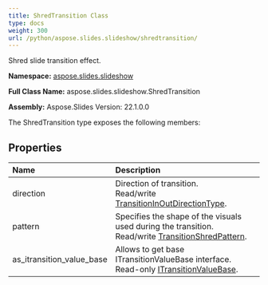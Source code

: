 ```yaml
---
title: ShredTransition Class
type: docs
weight: 300
url: /python/aspose.slides.slideshow/shredtransition/
---
```


Shred slide transition effect.

**Namespace:** [aspose.slides.slideshow](/python/aspose.slides.slideshow/)

**Full Class Name:** aspose.slides.slideshow.ShredTransition

**Assembly:**  Aspose.Slides Version: 22.1.0.0

The ShredTransition type exposes the following members:
## **Properties**
|**Name**|**Description**|
| :- | :- |
|direction|Direction of transition.<br/>            Read/write [TransitionInOutDirectionType](/python/aspose.slides.slideshow/transitioninoutdirectiontype/).|
|pattern|Specifies the shape of the visuals used during the transition.<br/>            Read/write [TransitionShredPattern](/python/aspose.slides.slideshow/transitionshredpattern/).|
|as_itransition_value_base|Allows to get base ITransitionValueBase interface.<br/>            Read-only [ITransitionValueBase](/python/aspose.slides.slideshow/itransitionvaluebase/).|
